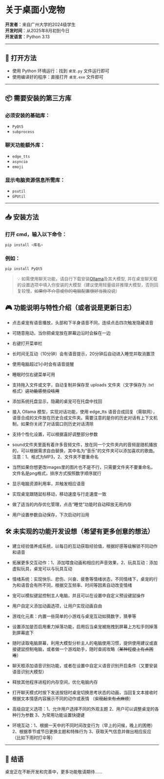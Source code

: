 # 关于桌面小宠物

**开发者**：来自广州大学的2024级学生  
**开发时间**：从2025年8月初到今日  
**开发语言**：Python 3.13

---

## 🚀 打开方法

- 使用 Python 环境运行：找到 `桌宠.py` 文件运行即可  
- 使用编译好的程序：直接打开 `桌宠.exe` 文件即可

---

## 📦 需要安装的第三方库

### 必须安装的基础库：
- `PyQt5`
- `subprocess`

### 聊天功能额外库：
- `edge_tts`
- `asyncio`
- `emoji`

### 显示电脑资源信息所需库：
- `psutil`
- `GPUtil`

---

## 📥 安装方法

### 打开 cmd，输入以下命令：

```python
pip install <库名>
```
### 例如：
```python
pip install PyQt5
```
>💡 如需使用聊天功能，请自行下载安装[Ollama](https://ollama.com)及其大模型,
并在桌宠聊天框的设置选项中填入你安装的大模型（建议使用轻量级非推理大模型，否则回复较慢，~~如果你不介意或你的电脑配置很好当我没说~~）

## 🎮 功能说明与特性介绍（或者说是更新日志）
- 点击桌宠有语音播放，头部和下半身语音不同，连续点击四次触发隐藏语音

- 可随意拖动，当你把桌宠放在屏幕边沿时会躲在一边

- 右键打开菜单栏

- 长时间无互动（10分钟）会有语音提示，20分钟后自动进入睡觉并取消置顶

- 使用电脑超过1小时会有语音提醒

- 睡眠时仅右键菜单可用

- 支持拖入文件或文字，自动复制并保存至 uploads 文件夹（文字保存为 .txt 格式）~~这功能感觉没啥用~~

- 添加系统托盘显示，隐藏的桌宠可在托盘中找回

- 接入 Ollama 模型，实现对话功能，使用 edge_tts 语音合成回复（需联网），语音合成的文件放在历史合成文件夹。需要注意的是你的历史对话有上下文机制，如果你关闭了对话窗口则历史对话清除

- 支持个性化设置，可以根据喜好调整部分参数

- sound文件夹里面有着许多音频文件，放在同一个文件夹内的音频是随机播放的，可以根据需求自由替换，其中名为“音乐”的文件夹可以添加喜欢的歌曲。注意：1、格式为MP3，2、文件夹不要重命名

- 当然如果你想更改images里的图片也不是不行，只需要文件夹不要重命名，文件名是png格式，排序方式按照数字顺序就行

- 显示电脑资源利用率，并触发相应语音

- 实现桌宠跟随鼠标移动，移动速度与行走速度一致

- 做了适当的内存优化管理，点击“睡觉”功能时自动释放无用内存

- 用户设置参数自动保存，下次启动时沿用

## 🛠️ 未实现的功能开发设想（希望有更多创意的想法）
- 建立经验值养成系统，以每日的互动获取经验值，根据好感等级解锁不同动作和语音

- 拓展更多交互动作：1、添加喂食动画和相应的声音效果，2、玩具互动：添加虚拟玩具，桌宠可以与玩具互动

- 情绪系统：实现快乐、悲伤、兴奋、疲惫等情绪状态，不同情绪下，桌宠的行为和语音会有所不同，根据交互频率、时间等因素自动改变情绪

- 宠可以模拟键鼠控制主人电脑，并且可以在设置中自定义预设键鼠操作

- 用户自定义添加动画选项，让用户实现动画自由

- 游戏化元素：内置一些简单的小游戏与桌宠互动如猜数字，猜拳等

- 设置添加是否启用重力掉落功能，启用后当桌宠被拖拽到屏幕上方松手则掉落到屏幕底下

- 随时读取电脑屏幕，利用大模型分析主人的电脑使用习惯，提供使用建议或直接键鼠控制电脑，或者做一个游戏助手，随时查阅攻略（~~某种程度上有点困难~~）

- 聊天框添加语音识别功能，或者在设置中自定义语音识别开启条件（又要安装语音识别大模型）

- 释放其他程序进程的内存空间，优化电脑内存

- 打开聊天模式时按下发送按钮时桌宠切换思考状态的动画，当回复文本接收时根据文本情感内容展示不同的动作或表情 （~~实现起来有点麻烦~~）

- 高级自定义选项：1、允许用户选择不同的外观主题 2、用户可以调整桌宠的各种行为参数 3、为常用功能设置快捷键

- 环境互动：1、根据一天中的不同时间改变行为（早上的问候，晚上的困倦） 2、根据季节或节日更换主题和特殊行为 3、获取天气信息并做出相应反应（比如下雨时打伞等）

---
## 🌟 结语

桌宠正在不断开发和完善中，更多功能敬请期待……

